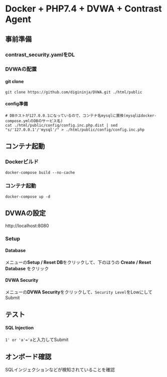 # Docker + PHP7.4 + DVWA + Contrast Agent

## 事前準備
### contrast_security.yamlをDL

### DVWAの配置
#### git clone
```
git clone https://github.com/digininja/DVWA.git ./html/public
```
#### config準備
```
# DBホストが127.0.0.1になっているので、コンテナ名mysqlに置換(mysqlはdocker-compose.ymlのDBのサービス名)
cat ./html/public/config/config.inc.php.dist | sed "s/'127.0.0.1'/'mysql'/" > ./html/public/config/config.inc.php
```
## コンテナ起動
### Dockerビルド
```
docker-compose build --no-cache
```
### コンテナ起動
```
docker-compose up -d
```
## DVWAの設定
http://localhost:8080
### Setup
#### Database
メニューの**Setup / Reset DB**をクリックして、下のほうの **Create / Reset Database** をクリック
#### DVWA Security
メニューの**DVWA Security**をクリックして、`Security Level`をLowにしてSubmit

## テスト
#### SQL Injection
`1' or 'a'='a`と入力してSubmit

## オンボード確認
SQLインジェクションなどが検知されていることを確認

